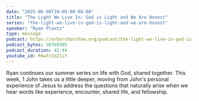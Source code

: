 ```yaml
---
date: "2025-06-08T10:00:00-08:00"
title: "The Light We Live In: God is Light and We Are Honest"
series: "the-light-we-live-in-god-is-light-and-we-are-honest"
speaker: "Ryan Plantz"
type: message
podcast: https://arborchurchnw.org/podcast/the-light-we-live-in-god-is-light-and-we-are-honest.mp3
podcast_bytes: 30769395
podcast_duration: 42:44
youtube_id: PAwfz1n21iY
---
```


Ryan continues our summer series on life with God, shared together. This week, 1 John takes us a little deeper, moving from John's personal experience of Jesus to address the questions that naturally arise when we hear words like experience, encounter, shared life, and fellowship.